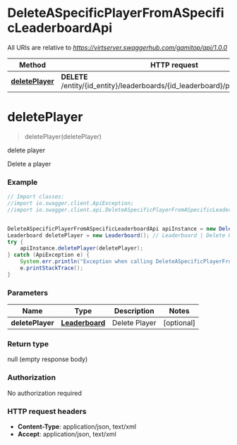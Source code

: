 # DeleteASpecificPlayerFromASpecificLeaderboardApi

All URIs are relative to *https://virtserver.swaggerhub.com/gamitop/api/1.0.0*

Method | HTTP request | Description
------------- | ------------- | -------------
[**deletePlayer**](DeleteASpecificPlayerFromASpecificLeaderboardApi.md#deletePlayer) | **DELETE** /entity/{id_entity}/leaderboards/{id_leaderboard}/players/{id_player} | delete player


<a name="deletePlayer"></a>
# **deletePlayer**
> deletePlayer(deletePlayer)

delete player

Delete a player

### Example
```java
// Import classes:
//import io.swagger.client.ApiException;
//import io.swagger.client.api.DeleteASpecificPlayerFromASpecificLeaderboardApi;


DeleteASpecificPlayerFromASpecificLeaderboardApi apiInstance = new DeleteASpecificPlayerFromASpecificLeaderboardApi();
Leaderboard deletePlayer = new Leaderboard(); // Leaderboard | Delete Player
try {
    apiInstance.deletePlayer(deletePlayer);
} catch (ApiException e) {
    System.err.println("Exception when calling DeleteASpecificPlayerFromASpecificLeaderboardApi#deletePlayer");
    e.printStackTrace();
}
```

### Parameters

Name | Type | Description  | Notes
------------- | ------------- | ------------- | -------------
 **deletePlayer** | [**Leaderboard**](Leaderboard.md)| Delete Player | [optional]

### Return type

null (empty response body)

### Authorization

No authorization required

### HTTP request headers

 - **Content-Type**: application/json, text/xml
 - **Accept**: application/json, text/xml

